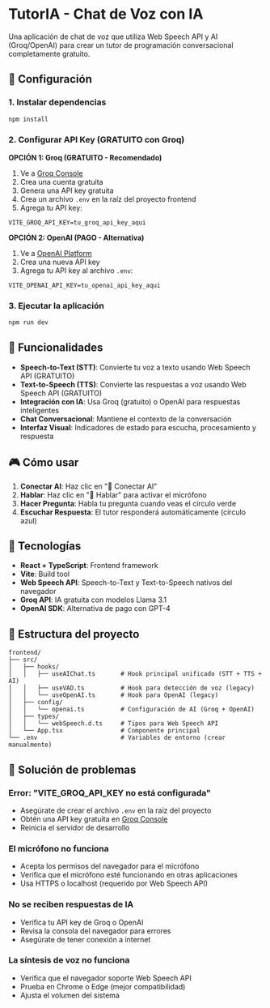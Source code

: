 # TutorIA - Chat de Voz con IA

Una aplicación de chat de voz que utiliza Web Speech API y AI (Groq/OpenAI) para crear un tutor de programación conversacional completamente gratuito.

## 🚀 Configuración

### 1. Instalar dependencias
```bash
npm install
```

### 2. Configurar API Key (GRATUITO con Groq)

**OPCIÓN 1: Groq (GRATUITO - Recomendado)**
1. Ve a [Groq Console](https://console.groq.com/)
2. Crea una cuenta gratuita
3. Genera una API key gratuita
4. Crea un archivo `.env` en la raíz del proyecto frontend
5. Agrega tu API key:
```
VITE_GROQ_API_KEY=tu_groq_api_key_aqui
```

**OPCIÓN 2: OpenAI (PAGO - Alternativa)**
1. Ve a [OpenAI Platform](https://platform.openai.com/api-keys)
2. Crea una nueva API key
3. Agrega tu API key al archivo `.env`:
```
VITE_OPENAI_API_KEY=tu_openai_api_key_aqui
```

### 3. Ejecutar la aplicación
```bash
npm run dev
```

## 🎯 Funcionalidades

- **Speech-to-Text (STT)**: Convierte tu voz a texto usando Web Speech API (GRATUITO)
- **Text-to-Speech (TTS)**: Convierte las respuestas a voz usando Web Speech API (GRATUITO)
- **Integración con IA**: Usa Groq (gratuito) o OpenAI para respuestas inteligentes
- **Chat Conversacional**: Mantiene el contexto de la conversación
- **Interfaz Visual**: Indicadores de estado para escucha, procesamiento y respuesta

## 🎮 Cómo usar

1. **Conectar AI**: Haz clic en "🔌 Conectar AI"
2. **Hablar**: Haz clic en "🎤 Hablar" para activar el micrófono
3. **Hacer Pregunta**: Habla tu pregunta cuando veas el círculo verde
4. **Escuchar Respuesta**: El tutor responderá automáticamente (círculo azul)

## 🔧 Tecnologías

- **React + TypeScript**: Frontend framework
- **Vite**: Build tool
- **Web Speech API**: Speech-to-Text y Text-to-Speech nativos del navegador
- **Groq API**: IA gratuita con modelos Llama 3.1
- **OpenAI SDK**: Alternativa de pago con GPT-4

## 📁 Estructura del proyecto

```
frontend/
├── src/
│   ├── hooks/
│   │   ├── useAIChat.ts       # Hook principal unificado (STT + TTS + AI)
│   │   ├── useVAD.ts          # Hook para detección de voz (legacy)
│   │   └── useOpenAI.ts       # Hook para OpenAI (legacy)
│   ├── config/
│   │   └── openai.ts          # Configuración de AI (Groq + OpenAI)
│   ├── types/
│   │   └── webSpeech.d.ts     # Tipos para Web Speech API
│   └── App.tsx                # Componente principal
└── .env                       # Variables de entorno (crear manualmente)
```

## 🐛 Solución de problemas

### Error: "VITE_GROQ_API_KEY no está configurada"
- Asegúrate de crear el archivo `.env` en la raíz del proyecto
- Obtén una API key gratuita en [Groq Console](https://console.groq.com/)
- Reinicia el servidor de desarrollo

### El micrófono no funciona
- Acepta los permisos del navegador para el micrófono
- Verifica que el micrófono esté funcionando en otras aplicaciones
- Usa HTTPS o localhost (requerido por Web Speech API)

### No se reciben respuestas de IA
- Verifica tu API key de Groq o OpenAI
- Revisa la consola del navegador para errores
- Asegúrate de tener conexión a internet

### La síntesis de voz no funciona
- Verifica que el navegador soporte Web Speech API
- Prueba en Chrome o Edge (mejor compatibilidad)
- Ajusta el volumen del sistema